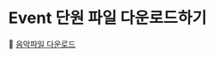 # Event 단원 파일 다운로드하기
🎵 [음악파일 다운로드](https://github.com/Azamman327/Lua_eventResource/raw/main/bgm.mp3)

